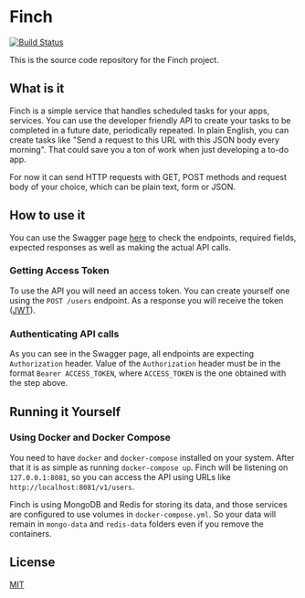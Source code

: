 # Finch

[![Build Status](https://travis-ci.org/emreler/finch.svg?branch=master)](https://travis-ci.org/emreler/finch)

This is the source code repository for the Finch project.

## What is it
Finch is a simple service that handles scheduled tasks for your apps, services. You can use the developer friendly API to create your tasks to be completed in a future date, periodically repeated. In plain English, you can create tasks like "Send a request to this URL with this JSON body every morning". That could save you a ton of work when just developing a to-do app.

For now it can send HTTP requests with GET, POST methods and request body of your choice, which can be plain text, form or JSON.

## How to use it
You can use the Swagger page [here](https://github.com/emreler/finch/blob/master/swagger.yaml) to check the endpoints, required fields, expected responses as well as making the actual API calls.

### Getting Access Token
To use the API you will need an access token. You can create yourself one using the `POST /users` endpoint. As a response you will receive the token ([JWT](https://en.wikipedia.org/wiki/JSON_Web_Token)).

### Authenticating API calls
As you can see in the Swagger page, all endpoints are expecting `Authorization` header. Value of the `Authorization` header must be in the format `Bearer ACCESS_TOKEN`, where `ACCESS_TOKEN` is the one obtained with the step above.

## Running it Yourself
### Using Docker and Docker Compose
You need to have `docker` and `docker-compose` installed on your system. After that it is as simple as running `docker-compose up`. Finch will be listening on `127.0.0.1:8081`, so you can access the API using URLs like `http://localhost:8081/v1/users`.

Finch is using MongoDB and Redis for storing its data, and those services are configured to use volumes in `docker-compose.yml`. So your data will remain in `mongo-data` and `redis-data` folders even if you remove the containers.

## License

[MIT](LICENSE)
